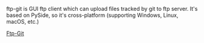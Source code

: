 ftp-git is GUI ftp client which can upload files tracked by git to ftp server. 
It's based on PySide, so it's cross-platform (supporting Windows, Linux, macOS, etc.)

[Ftp-Git](http://redino.net/ftp-git)